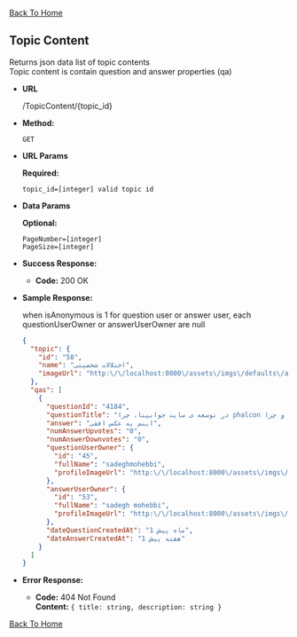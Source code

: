 [Back To Home](/)

**Topic Content**
----
  Returns json data list of topic contents <br>
  Topic content is contain question and answer properties (qa)

* **URL**

  /TopicContent/{topic_id}

* **Method:**

  `GET`
  
* **URL Params**

  **Required:**
 
   `topic_id=[integer] valid topic id`

*  **Data Params**

   **Optional:**
 
   `PageNumber=[integer]` <br>
   `PageSize=[integer]`

* **Success Response:**

  * **Code:** 200 OK

* **Sample Response:**

  when isAnonymous is 1 for question user or answer user, each questionUserOwner or answerUserOwner are null<br>

  ```json
  {
    "topic": {
      "id": "58",
      "name": "اختلالات شخصیتی",
      "imageUrl": "http:\/\/localhost:8000\/assets\/imgs\/defaults\/avatar.png"
    },
    "qas": [
      {
        "questionId": "4184",
        "questionTitle": "در توسعه ی سایت جوابینا، چرا phalcon و چرا node js نه؟",
        "answer": "اینم یه عکس افقی",
        "numAnswerUpvotes": "0",
        "numAnswerDownvotes": "0",
        "questionUserOwner": {
          "id": "45",
          "fullName": "sadeghmohebbi",
          "profileImageUrl": "http:\/\/localhost:8000\/assets\/imgs\/defaults\/avatar.png"
        },
        "answerUserOwner": {
          "id": "53",
          "fullName": "sadegh mohebbi",
          "profileImageUrl": "http:\/\/localhost:8000\/assets\/imgs\/defaults\/avatar.png"
        },
        "dateQuestionCreatedAt": "1 ماه پیش",
        "dateAnswerCreatedAt": "1 هفته پیش"
      }
    ]
  }
  ```

* **Error Response:**

  * **Code:** 404 Not Found <br />
    **Content:** `{ title: string, description: string }`

[Back To Home](/)